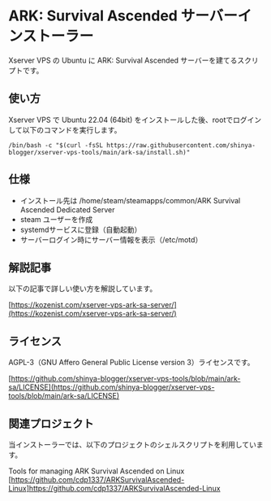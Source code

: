# ARK: Survival Ascended サーバーインストーラー

Xserver VPS の Ubuntu に ARK: Survival Ascended サーバーを建てるスクリプトです。

## 使い方
Xserver VPS で Ubuntu 22.04 (64bit) をインストールした後、rootでログインして以下のコマンドを実行します。
```
/bin/bash -c "$(curl -fsSL https://raw.githubusercontent.com/shinya-blogger/xserver-vps-tools/main/ark-sa/install.sh)"
```


## 仕様

- インストール先は /home/steam/steamapps/common/ARK Survival Ascended Dedicated Server
- steam ユーザーを作成
- systemdサービスに登録（自動起動）
- サーバーログイン時にサーバー情報を表示（/etc/motd）


## 解説記事

以下の記事で詳しい使い方を解説しています。

[https://kozenist.com/xserver-vps-ark-sa-server/](https://kozenist.com/xserver-vps-ark-sa-server/)


## ライセンス

AGPL-3（GNU Affero General Public License version 3）ライセンスです。

[https://github.com/shinya-blogger/xserver-vps-tools/blob/main/ark-sa/LICENSE](https://github.com/shinya-blogger/xserver-vps-tools/blob/main/ark-sa/LICENSE)



## 関連プロジェクト

当インストーラーでは、以下のプロジェクトのシェルスクリプトを利用しています。

Tools for managing ARK Survival Ascended on Linux
[https://github.com/cdp1337/ARKSurvivalAscended-Linux]https://github.com/cdp1337/ARKSurvivalAscended-Linux